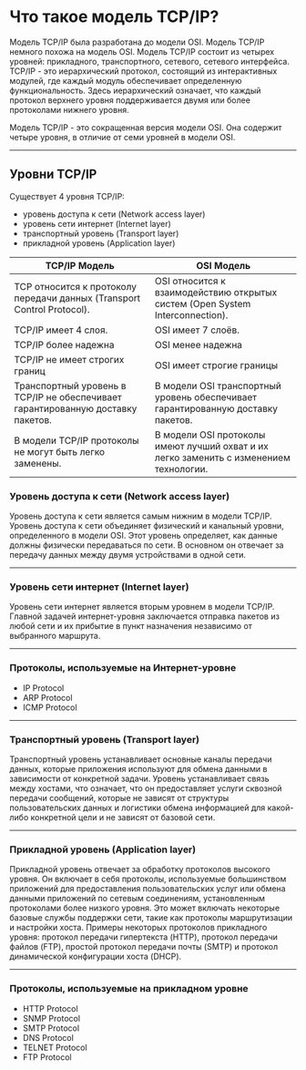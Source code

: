 # Что такое модель TCP/IP?

Модель TCP/IP была разработана до модели OSI. Модель TCP/IP немного похожа на модель OSI. Модель TCP/IP состоит из четырех уровней: прикладного, транспортного, сетевого, сетевого интерфейса. TCP/IP - это иерархический протокол, состоящий из интерактивных модулей, где каждый модуль обеспечивает определенную функциональность. Здесь иерархический означает, что каждый протокол верхнего уровня поддерживается двумя или более протоколами нижнего уровня.

Модель TCP/IP - это сокращенная версия модели OSI. Она содержит четыре уровня, в отличие от семи уровней в модели OSI.
***
## Уровни TCP/IP

Существует 4 уровня TCP/IP:

- уровень доступа к сети (Network access layer)  
- уровень сети интернет (Internet layer)  
- транспортный уровень (Transport layer)  
- прикладной уровень (Application layer)

|TCP/IP Модель |OSI Модель|  
|---|---|
|TCP относится к протоколу передачи данных (Transport Control Protocol). |OSI относится к взаимодействию открытых систем (Open System Interconnection).|  
|TCP/IP имеет 4 слоя. |OSI имеет 7 слоёв.|  
|TCP/IP более надежна |OSI менее надежна|  
|TCP/IP не имеет строгих границ |OSI имеет строгие границы|  
|Транспортный уровень в TCP/IP не обеспечивает гарантированную доставку пакетов. |В модели OSI транспортный уровень обеспечивает гарантированную доставку пакетов.|  
|В модели TCP/IP протоколы не могут быть легко заменены. |В модели OSI протоколы имеют лучший охват и их легко заменить с изменением технологии.|

### Уровень доступа к сети (Network access layer)

Уровень доступа к сети является самым нижним в модели TCP/IP. Уровень доступа к сети объединяет физический и канальный уровни, определенного в модели OSI. Этот уровень определяет, как данные должны физически передаваться по сети. В основном он отвечает за передачу данных между двумя устройствами в одной сети.
***
### Уровень сети интернет (Internet layer)

Уровень сети интернет является вторым уровнем в модели TCP/IP. Главной задачей интернет-уровня заключается отправка пакетов из любой сети и их прибытие в пункт назначения независимо от выбранного маршрута.
***
### Протоколы, используемые на Интернет-уровне

- IP Protocol  
- ARP Protocol  
- ICMP Protocol
***
### Транспортный уровень (Transport layer)

Транспортный уровень устанавливает основные каналы передачи данных, которые приложения используют для обмена данными в зависимости от конкретной задачи. Уровень устанавливает связь между хостами, что означает, что он предоставляет услуги сквозной передачи сообщений, которые не зависят от структуры пользовательских данных и логистики обмена информацией для какой-либо конкретной цели и не зависят от базовой сети.
***
### Прикладной уровень (Application layer)

Прикладной уровень отвечает за обработку протоколов высокого уровня. Он включает в себя протоколы, используемые большинством приложений для предоставления пользовательских услуг или обмена данными приложений по сетевым соединениям, установленным протоколами более низкого уровня. Это может включать некоторые базовые службы поддержки сети, такие как протоколы маршрутизации и настройки хоста. Примеры некоторых протоколов прикладного уровня: протокол передачи гипертекста (HTTP), протокол передачи файлов (FTP), простой протокол передачи почты (SMTP) и протокол динамической конфигурации хоста (DHCP).
***
### Протоколы, используемые на прикладном уровне

- HTTP Protocol  
- SNMP Protocol  
- SMTP Protocol  
- DNS Protocol  
- TELNET Protocol  
- FTP Protocol